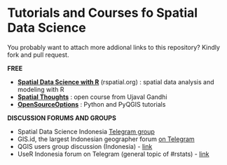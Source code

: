 # Tutorials and Courses fo Spatial Data Science

You probably want to attach more addional links to this repository? Kindly fork and pull request.

**FREE**

- [**Spatial Data Science with R**](https://www.rspatial.org/index.html) (rspatial.org) : spatial data analysis and modeling with R
- [**Spatial Thoughts**](https://courses.spatialthoughts.com/index.html) : open course from Ujaval Gandhi
- [**OpenSourceOptions**](https://opensourceoptions.com/tutorials/) : Python and PyQGIS tutorials

**DISCUSSION FORUMS AND GROUPS**

- Spatial Data Science Indonesia [Telegram group](https://t.me/sains_data_spasial)
- GIS.id, the largest Indonesian geographer forum [on Telegram](https://t.me/gis_id)
- QGIS users group discussion (Indonesia) - [link](https://t.me/qgisindonesia)
- UseR Indonesia forum on Telegram (general topic of #rstats) - [link](https://t.me/GNURIndonesia)

